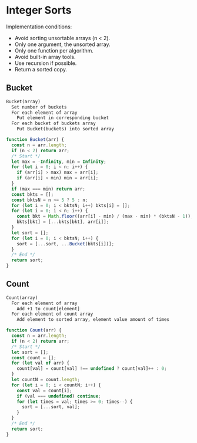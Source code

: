 # Integer Sorts

Implementation conditions:

* Avoid sorting unsortable arrays (n < 2).
* Only one argument, the unsorted array.
* Only one function per algorithm.
* Avoid built-in array tools.
* Use recursion if possible.
* Return a sorted copy.

## Bucket

```txt
Bucket(array)
  Set number of buckets
  For each element of array
    Put element in corresponding bucket
  For each bucket of buckets array
    Put Bucket(buckets) into sorted array
```

```javascript
function Bucket(arr) {
  const n = arr.length;
  if (n < 2) return arr;
  /* Start */
  let max = -Infinity, min = Infinity;
  for (let i = 0; i < n; i++) {
    if (arr[i] > max) max = arr[i];
    if (arr[i] < min) min = arr[i];
  }
  if (max === min) return arr;
  const bkts = [];
  const bktsN = n >= 5 ? 5 : n;
  for (let i = 0; i < bktsN; i++) bkts[i] = [];
  for (let i = 0; i < n; i++) {
    const bkt = Math.floor((arr[i] - min) / (max - min) * (bktsN - 1));
    bkts[bkt] = [...bkts[bkt], arr[i]];
  }
  let sort = [];
  for (let i = 0; i < bktsN; i++) {
    sort = [...sort, ...Bucket(bkts[i])];
  }
  /* End */
  return sort;
}
```

## Count

```txt
Count(array)
  For each element of array
    Add +1 to count[element]
  For each element of count array
    Add element to sorted array, element value amount of times
```

```javascript
function Count(arr) {
  const n = arr.length;
  if (n < 2) return arr;
  /* Start */
  let sort = [];
  const count = [];
  for (let val of arr) {
    count[val] = count[val] !== undefined ? count[val]++ : 0;
  }
  let countN = count.length;
  for (let i = 0; i < countN; i++) {
    const val = count[i];
    if (val === undefined) continue;
    for (let times = val; times >= 0; times--) {
      sort = [...sort, val];
    }
  }
  /* End */
  return sort;
}
```
